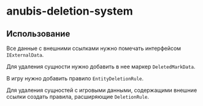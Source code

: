 anubis-deletion-system
==================

Использование
-------------

Все данные с внешними ссылками нужно помечать интерфейсом `IExternalData`.

Для удаления сущности нужно добавить в нее маркер `DeletedMarkData`.

В игру нужно добавить правило `EntityDeletionRule`.

Для удаления сущностей с игровыми данными, содержащими внешние ссылки 
создать правила, расширяющие `DeletionRule`.